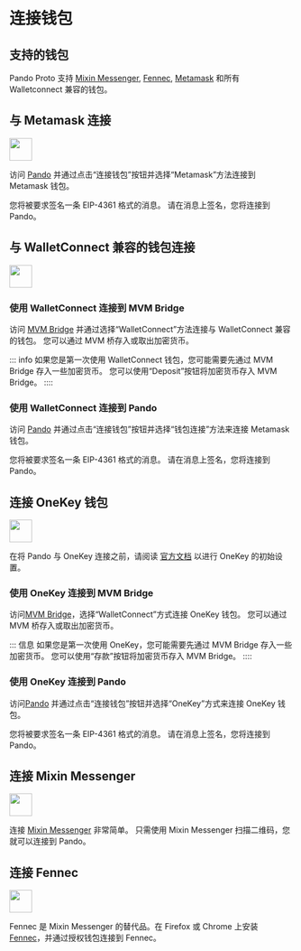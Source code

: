 # 连接钱包

## 支持的钱包

Pando Proto 支持 [Mixin Messenger](https://docs.pando.im/docs/wallets/mixin-messenger), [Fennec](https://pando.im/fennec/), [Metamask](https://metamask.io/) 和所有 Walletconnect 兼容的钱包。

## 与 Metamask 连接

<img src="https://docs.pando.im/images/wallets/logo_metamask@40x40.png" width="40"/>

访问 [Pando](https://app.pando.im/) 并通过点击“连接钱包”按钮并选择“Metamask”方法连接到 Metamask 钱包。

您将被要求签名一条 EIP-4361 格式的消息。 请在消息上签名，您将连接到 Pando。

## 与 WalletConnect 兼容的钱包连接

<img src="https://docs.pando.im/images/wallets/logo_walletconnect.svg" width="40"/>

### 使用 WalletConnect 连接到 MVM Bridge

访问 [MVM Bridge](https://bridge.mvm.app/) 并通过选择“WalletConnect”方法连接与 WalletConnect 兼容的钱包。 您可以通过 MVM 桥存入或取出加密货币。

::: info
如果您是第一次使用 WalletConnect 钱包，您可能需要先通过 MVM Bridge 存入一些加密货币。 您可以使用“Deposit”按钮将加密货币存入 MVM Bridge。
::::

### 使用 WalletConnect 连接到 Pando

访问 [Pando](https://app.pando.im/) 并通过点击“连接钱包”按钮并选择“钱包连接”方法来连接 Metamask 钱包。

您将被要求签名一条 EIP-4361 格式的消息。 请在消息上签名，您将连接到 Pando。

## 连接 OneKey 钱包

<img src="https://docs.pando.im/images/wallets/logo_onekey@40x40.png" width="40"/>

在将 Pando 与 OneKey 连接之前，请阅读 [官方文档](https://help.onekey.so/hc/en-us) 以进行 OneKey 的初始设置。

### 使用 OneKey 连接到 MVM Bridge

访问[MVM Bridge](https://bridge.mvm.app/)，选择“WalletConnect”方式连接 OneKey 钱包。 您可以通过 MVM 桥存入或取出加密货币。

::: 信息
如果您是第一次使用 OneKey，您可能需要先通过 MVM Bridge 存入一些加密货币。 您可以使用“存款”按钮将加密货币存入 MVM Bridge。
::::

### 使用 OneKey 连接到 Pando

访问[Pando](https://app.pando.im/) 并通过点击“连接钱包”按钮并选择“OneKey”方式来连接 OneKey 钱包。

您将被要求签名一条 EIP-4361 格式的消息。 请在消息上签名，您将连接到 Pando。

## 连接 Mixin Messenger

<img src="https://docs.pando.im/images/wallets/logo_mixin@40x40.png" width="40"/>


连接 [Mixin Messenger](https://messenger.mixin.one) 非常简单。 只需使用 Mixin Messenger 扫描二维码，您就可以连接到 Pando。

## 连接 Fennec

<img src="https://docs.pando.im/images/wallets/logo_fennec@40x40.png" width="40"/>

Fennec 是 Mixin Messenger 的替代品。在 Firefox 或 Chrome 上安装 [Fennec](https://pando.im/wallet/)，并通过授权钱包连接到 Fennec。
